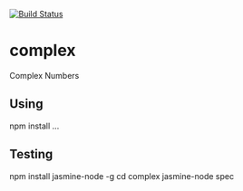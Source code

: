 [![Build Status](https://travis-ci.org/DonKarlssonSan/complex.svg?branch=master)](https://travis-ci.org/DonKarlssonSan/complex)

# complex
Complex Numbers

## Using
npm install ...

## Testing

  npm install jasmine-node -g
  cd complex
  jasmine-node spec
